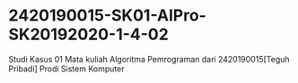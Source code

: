 # 2420190015-SK01-AlPro-SK20192020-1-4-02
Studi Kasus 01 Mata kuliah Algoritma Pemrograman dari 2420190015[Teguh Pribadi] Prodi Sistem Komputer
